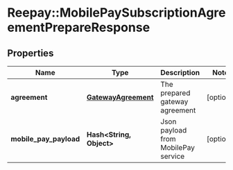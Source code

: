 # Reepay::MobilePaySubscriptionAgreementPrepareResponse

## Properties
Name | Type | Description | Notes
------------ | ------------- | ------------- | -------------
**agreement** | [**GatewayAgreement**](GatewayAgreement.md) | The prepared gateway agreement | [optional] 
**mobile_pay_payload** | **Hash&lt;String, Object&gt;** | Json payload from MobilePay service | [optional] 


